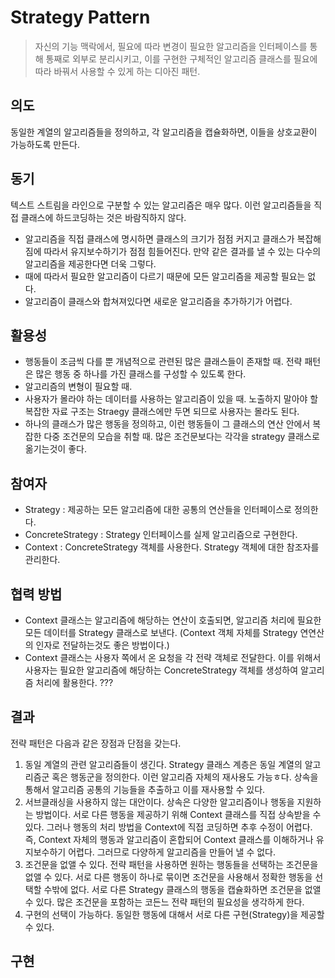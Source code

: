 # Strategy Pattern
> 자신의 기능 맥락에서, 필요에 따라 변경이 필요한 알고리즘을 인터페이스를 통해 통째로 외부로 분리시키고, 이를 구현한 구체적인 알고리즘 클래스를 필요에 따라 바꿔서 사용할 수 있게 하는 디아진 패턴.

## 의도
동일한 계열의 알고리즘들을 정의하고, 각 알고리즘을 캡슐화하면, 이들을 상호교환이 가능하도록 만든다.

## 동기
텍스트 스트림을 라인으로 구분할 수 있는 알고리즘은 매우 많다. 이런 알고리즘들을 직접 클래스에 하드코딩하는 것은 바람직하지 않다.

- 알고리즘을 직접 클래스에 명시하면 클래스의 크기가 점점 커지고 클래스가 복잡해짐에 따라서 유지보수하기가 점점 힘들어진다. 만약 같은 결과를 낼 수 있는 다수의 알고리즘을 제공한다면 더욱 그렇다.
- 때에 따라서 필요한 알고리즘이 다르기 때문에 모든 알고리즘을 제공할 필요는 없다.
- 알고리즘이 클래스와 합쳐져있다면 새로운 알고리즘을 추가하기가 어렵다.

## 활용성
- 행동들이 조금씩 다를 뿐 개념적으로 관련된 많은 클래스들이 존재할 때. 전략 패턴은 많은 행동 중 하나를 가진 클래스를 구성할 수 있도록 한다.
- 알고리즘의 변형이 필요할 때. 
- 사용자가 몰라야 하는 데이터를 사용하는 알고리즘이 있을 때. 노출하지 말아야 할 복잡한 자료 구조는 Straegy 클래스에만 두면 되므로 사용자는 몰라도 된다.
- 하나의 클래스가 많은 행동을 정의하고, 이런 행동들이 그 클래스의 연산 안에서 복잡한 다중 조건문의 모습을 취할 때. 많은 조건문보다는 각각을 strategy 클래스로 옮기는것이 좋다.

## 참여자
- Strategy : 제공하는 모든 알고리즘에 대한 공통의 연산들을 인터페이스로 정의한다.
- ConcreteStrategy : Strategy 인터페이스를 실제 알고리즘으로 구현한다.
- Context : ConcreteStrategy 객체를 사용한다. Strategy 객체에 대한 참조자를 관리한다.

## 협력 방법
- Context 클래스는 알고리즘에 해당하는 연산이 호출되면, 알고리즘 처리에 필요한 모든 데이터를 Strategy 클래스로 보낸다. (Context 객체 자체를 Strategy 연연산의 인자로 전달하는것도 좋은 방법이다.)
- Context 클래스는 사용자 쪽에서 온 요청을 각 전략 객체로 전달한다. 이를 위해서 사용자는 필요한 알고리즘에 해당하는 ConcreteStrategy 객체를 생성하여 알고리즘 처리에 활용한다. ???

## 결과
전략 패턴은 다음과 같은 장점과 단점을 갖는다.
1. 동일 계열의 관련 알고리즘들이 생긴다.
Strategy 클래스 계층은 동일 계열의 알고리즘군 혹은 행동군을 정의한다. 이런 알고리즘 자체의 재사용도 가능ㅎ다. 상속을 통해서 알고리즘 공통의 기능들을 추출하고 이를 재사용할 수 있다.
2. 서브클래싱을 사용하지 않는 대안이다. 상속은 다양한 알고리즘이나 행동을 지원하는 방법이다. 서로 다른 행동을 제공하기 위해 Context 클래스를 직접 상속받을 수 있다. 그러나 행동의 처리 방법을 Context에 직접 코딩하면 추후 수정이 어렵다.  즉, Context 자체의 행동과 알고리즘이 혼합되어 Context 클래스를 이해하거나 유지보수하기 어렵다. 그러므로 다양하게 알고리즘을 만들어 낼 수 없다. 
3. 조건문을 없앨 수 있다.
전략 패턴을 사용하면 원하는 행동들을 선택하는 조건문을 없앨 수 있다. 서로 다른 행동이 하나로 묶이면 조건문을 사용해서 정확한 행동을 선택할 수밖에 없다. 서로 다른 Strategy 클래스의 행동을 캡슐화하면 조건문을 없앨 수 있다. 많은 조건문을 포함하는 코든느 전략 패턴의 필요성을 생각하게 한다.
4. 구현의 선택이 가능하다.
동일한 행동에 대해서 서로 다른 구현(Strategy)을 제공할 수 있다.

## 구현

